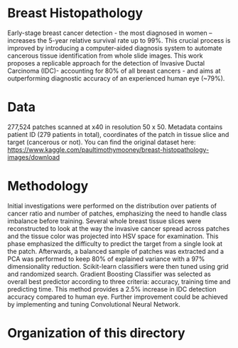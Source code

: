 # Breast Histopathology

Early-stage breast cancer detection - the most diagnosed in women – increases the 5-year relative survival rate up to 99%. This crucial process is improved by introducing a computer-aided
diagnosis system to automate cancerous tissue identification from whole slide images. This work proposes a replicable approach for the detection of Invasive Ductal Carcinoma (IDC)- accounting for 80% of all breast cancers - and aims at outperforming diagnostic accuracy of an experienced human eye (~79%).

# Data

277,524 patches scanned at x40 in resolution 50 x 50. Metadata contains patient ID (279 patients in total), coordinates of the patch in tissue slice and target (cancerous or not).
You can find the original dataset here: https://www.kaggle.com/paultimothymooney/breast-histopathology-images/download

# Methodology
Initial investigations were performed on the distribution over patients of cancer ratio and number of patches, emphasizing the need to handle class imbalance before training. Several whole breast tissue slices were reconstructed to look at the way the invasive cancer spread across patches and the tissue color was projected into HSV space for examination. This phase emphasized the difficulty to predict the target from a single look at the patch. Afterwards, a balanced sample of patches was extracted and a PCA was performed to keep 80% of explained variance with a 97% dimensionality reduction. Scikit-learn classifiers were then tuned using grid and randomized search. Gradient Boosting Classifier was selected as overall best predictor according to three criteria: accuracy, training time and predicting time. This method provides a 2.5% increase in IDC detection accuracy compared to human eye. Further improvement could be achieved by implementing and tuning Convolutional Neural Network.

# Organization of this directory